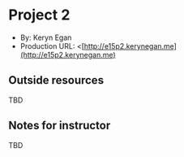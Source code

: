 # Project 2
+ By: Keryn Egan
+ Production URL: <[http://e15p2.kerynegan.me](http://e15p2.kerynegan.me)

## Outside resources
TBD

## Notes for instructor
TBD